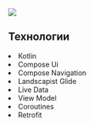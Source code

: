 
<img src="https://github.com/evgeny5454/AppChibbis/blob/master/Screen_Recording_20220619-200033_AppChibbis.gif"/>

<h2><span itemprop="name">Технологии</span> </h2>
<li>Kotlin</li>
<li>Compose Ui</li>
<li>Compose Navigation</li>
<li>Landscapist Glide</li>
<li>Live Data</li>
<li>View Model</li>
<li>Coroutines</li>
<li>Retrofit</li>
